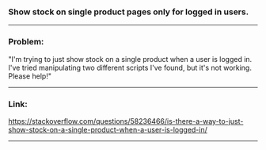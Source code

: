 ### Show stock on single product pages only for logged in users.

---

### Problem: 

"I'm trying to just show stock on a single product when a user is logged in. 
I've tried manipulating two different scripts I've found, but it's not working. Please help!"

---

### Link: 
https://stackoverflow.com/questions/58236466/is-there-a-way-to-just-show-stock-on-a-single-product-when-a-user-is-logged-in/

---
